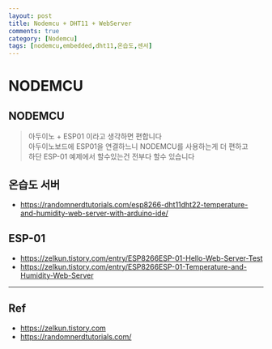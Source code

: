 ```yaml
---
layout: post
title: Nodemcu + DHT11 + WebServer
comments: true
category: [Nodemcu]
tags: [nodemcu,embedded,dht11,온습도,센서]
---
```


# NODEMCU

## NODEMCU

> 아두이노 + ESP01 이라고 생각하면 편합니다   
> 아두이노보드에 ESP01을 연결하느니 NODEMCU를 사용하는게 더 편하고   
> 하단 ESP-01 예제에서 할수있는건 전부다 할수 있습니다

## 온습도 서버

* https://randomnerdtutorials.com/esp8266-dht11dht22-temperature-and-humidity-web-server-with-arduino-ide/

## ESP-01

* https://zelkun.tistory.com/entry/ESP8266ESP-01-Hello-Web-Server-Test
* https://zelkun.tistory.com/entry/ESP8266ESP-01-Temperature-and-Humidity-Web-Server

---

## Ref

* https://zelkun.tistory.com
* https://randomnerdtutorials.com/
